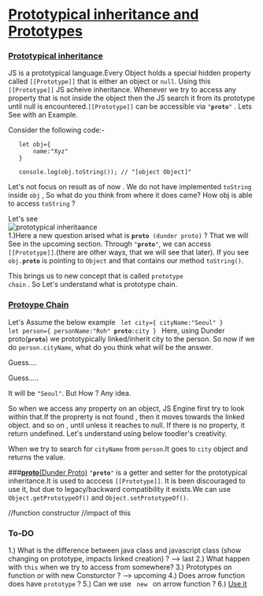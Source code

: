# <ins>Prototypical inheritance and Prototypes </ins>

### <ins> Prototypical inheritance </ins>
JS is a prototypical language.Every Object holds a special hidden property called <code>[[Prototype]]</code> that is either an object or <code>null</code>. Using this <code>[[Prototype]]</code> JS acheive inheritance. Whenever we try to access any property that is not inside the object then the JS search it from its prototype until null is encountered.<code>[[Prototype]]</code> can be accessible via <code>"__proto__"</code> .
Lets See with an Example.

Consider the following code:-
    
       let obj={
           name:"Xyz"
       }
       
       console.log(obj.toString()); // "[object Object]"

Let's not focus on result as of now . We do not have implemented <code>toString</code> inside <code>obj</code> , So what do you think from where it does came? How obj is able to access <code>toString</code> ?

Let's see<br/>
![prototypical inheritaance](https://user-images.githubusercontent.com/30550365/162847996-fdb3ac33-40a7-4be5-b2be-b53baa08887a.png)
<br/>
1.)Here a new question arised what is <code>__proto__ (dunder proto)</code> ? That we will See in the upcoming section.
Through <code>"__proto__"</code>, we can access <code>[[Prototype]]</code>.(there are other ways, that we will see that later).
If you see <code>obj.__proto__</code> is pointing to <code>Object</code> and that contains our method <code>toString()</code>.

This brings us to new concept that is called <code>prototype chain</code> . So Let's understand what is prototype chain.

### <ins>Protoype Chain</ins>
Let's Assume the below example
<code>
        let city={
            cityName:"Seoul"
        }
        let person={
            personName:"Roh"
            __proto__:city
        }
 </code>
Here, using Dunder proto(<code>__proto__</code>) we prototypically linked/inherit city to the person. So now if we do <code>person.cityName</code>, what do you think what will be the answer.

Guess.... 

Guess.....

It will be <code>"Seoul"</code>. But How ? Any idea.

So when we access any property on an object, JS Engine first try to look within that.If the proprerty is not found , then it moves towards the linked object. and so on , until unless it reaches to null. If there is no property, it return undefined.
Let's understand using below toodler's creativity.


When we try to search for <code>cityName</code> from <code>person</code>.It goes to <code>city</code> object and returns the value.

###<ins>__proto__(Dunder Proto)</ins>
<code>"__proto__"</code> is a getter and setter for the prototypical inheritance.It is used to acccess <code>[[Prototype]]</code>. It is been discouraged to use it, but due to legacy/backward compatibility  it exists.We can use <code>Object.getPrototypeOf()</code> and <code>Object.setPrototypeOf()</code>.

//function constructor
//impact of this


### To-DO
1.) What is the difference between java class and javascript class (show changing on prototype, impacts linked creation) ?  --> last
2.) What happen with <code>this</code> when we try to access from somewhere? 
3.) Prototypes on function or with new Consturctor ? --> upcoming
4.) Does arrow function does have <code>prototype</code> ?
5.) Can we use <code> new </code> on arrow function ? 
6.) [Use it](https://developer.mozilla.org/en-US/docs/Web/JavaScript/Reference/Global_Objects/Object/proto)
